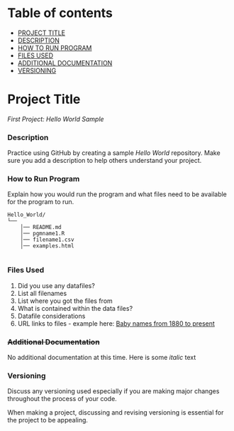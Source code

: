 # Table of contents

- [PROJECT TITLE](#Project-Title)
- [DESCRIPTION](#Description)
- [HOW TO RUN PROGRAM](#How-to-run-program)
- [FILES USED](#files-used)
- [ADDITIONAL DOCUMENTATION](#additional-documentation)
- [VERSIONING](#versioning)

# **Project Title**

*First Project:* *Hello World Sample* 

### Description

Practice using GitHub by creating a sample _Hello World_ repository. Make sure you add a description to help others understand your project.

### **How to Run Program** 

Explain how you would run the program and what files need to be available for the program to run. 
```text
Hello_World/
└── 
    │── README.md
    │── pgmname1.R
    │── filename1.csv
    │── examples.html
   
```

### **Files Used** 

1. Did you use any datafiles?  
2. List all filenames
3. List where you got the files from 
4. What is contained within the data files?
5. Datafile considerations 
6. URL links to files - example here:
[Baby names from 1880 to present](https://catalog.data.gov/dataset/baby-names-from-social-security-card-applications-national-level-data)

  
### ~~Additional Documentation~~

No additional documentation at this time.  Here is some _italic_ text 


### Versioning

Discuss any versioning used especially if you are making major changes throughout the process of your code.

When making a project, discussing and revising versioning is essential for the project to be appealing.
